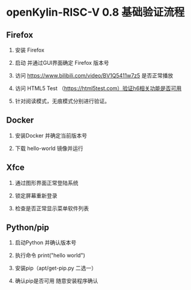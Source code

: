 # openKylin-RISC-V 0.8 基础验证流程

## Firefox

1. 安装 Firefox

2. 启动 并通过GUI界面确定 Firefox 版本号

3. 访问 https://www.bilibili.com/video/BV1Q5411w7z5 是否正常播放

4. 访问 HTML5 Test （https://html5test.com）验证h6相关功能是否可用

5. 针对阅读模式，无痕模式分别进行验证。


## Docker

1. 安装Docker 并确定当前版本号

2. 下载 hello-world 镜像并运行

## Xfce

1. 通过图形界面正常登陆系统

2. 锁定屏幕重新登录

3. 检查是否正常显示菜单软件列表


## Python/pip

1. 启动Python 并确认版本号

2. 执行命令 print("hello world")

3. 安装pip（apt/get-pip.py 二选一）

4. 确认pip是否可用 随意安装程序确认

